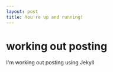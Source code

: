 ```yaml
---
layout: post
title: You're up and running!
---
```


# working out posting
I'm working out posting using Jekyll

